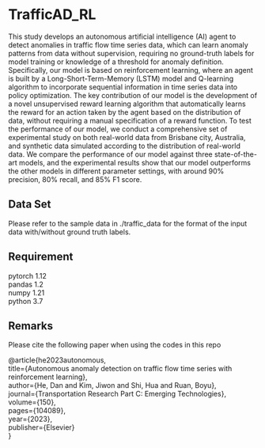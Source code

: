 # TrafficAD_RL

This study develops an autonomous artificial intelligence (AI) agent to detect anomalies in traffic flow time series data, 
which can learn anomaly patterns from data without supervision, requiring no ground-truth labels for model training or knowledge
 of a threshold for anomaly definition. Specifically, our model is based on reinforcement learning, where an agent is built by a
 Long-Short-Term-Memory (LSTM) model and Q-learning algorithm to incorporate sequential information in time series data into policy
 optimization. The key contribution of our model is the development of a novel unsupervised reward learning algorithm that 
 automatically learns the reward for an action taken by the agent based on the distribution of data, without requiring a manual 
 specification of a reward function. To test the performance of our model, we conduct a comprehensive set of experimental study 
 on both real-world data from Brisbane city, Australia, and synthetic data simulated according to the distribution of real-world data. 
 We compare the performance of our model against three state-of-the-art models, and the experimental results show that our model 
 outperforms the other models in different parameter settings, with around 90\% precision, 80\% recall, and 85\% F1 score.

## Data Set
Please refer to the sample data in ./traffic_data for the format of the input data with/without ground truth labels.

## Requirement
pytorch 1.12 \
pandas 1.2 \
numpy 1.21 \
python 3.7

## Remarks
Please cite the following paper when using the codes in this repo

@article{he2023autonomous, \
  title={Autonomous anomaly detection on traffic flow time series with reinforcement learning}, \
  author={He, Dan and Kim, Jiwon and Shi, Hua and Ruan, Boyu}, \
  journal={Transportation Research Part C: Emerging Technologies}, \
  volume={150}, \
  pages={104089}, \
  year={2023}, \
  publisher={Elsevier} \
}